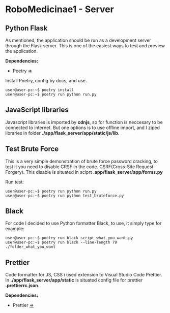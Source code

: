 # RoboMedicinae1 - Server
## Python Flask
As mentioned, the application should be run as a development server through the Flask server. This is one of the easiest ways to test and preview the application.

**Dependencies:**
* Poetry [=>](https://python-poetry.org/)

Install Poetry, config by docs, and use.

```console
user@user-pc:~$ poetry install
user@user-pc:~$ poetry run python run.py
```

## JavaScript libraries
Javascript libraries is imported by **cdnjs**, so for function is neccesary to be connected to internet. But one options is to use offline import, and I ziped libraries in folder **./app/flask_server/app/static/js/lib**.

## Test Brute Force
This is a very simple demonstration of brute force password cracking, to test it you need to disable CRSF in the code. CSRF(Cross-Site Request Forgery). This disable is situated in sciprt **.app/flask_server/app/forms.py**

Run test:

```console
user@user-pc:~$ poetry run python run.py
user@user-pc:~$ poetry run python test_bruteforce.py
```

## Black
For code I decided to use Python formatter Black, to use, it simply type for example:

```console
user@user-pc:~$ poetry run black script_what_you_want.py
user@user-pc:~$ poetry run black --line-length 79 ./folder_what_you_want
```

## Prettier
Code formatter for JS, CSS i used extension to Visual Studio Code Prettier. In **./app/flask_server/app/static** is situated config file for prettier **.prettierrc.json**.

**Dependencies:**
* Prettier [=>](https://marketplace.visualstudio.com/items?itemName=esbenp.prettier-vscode)
